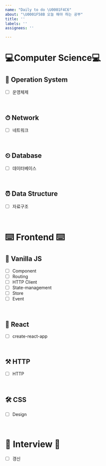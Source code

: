 ```yaml
---
name: "Daily to do \U0001F4C6"
about: "\U0001F58B 오늘 해야 하는 공부"
title: ''
labels: ''
assignees: ''

---
```


# 💻Computer Science💻
## 🧭 Operation System
- [ ] 운영체제

<br>

## ⏱ Network
- [ ] 네트워크

<br>

## ⏲ Database
- [ ] 데이터베이스

<br>

## ⏰ Data Structure
- [ ] 자료구조

<br>

# ⌨️ Frontend ⌨️
## 🔧 Vanilla JS
- [ ] Component
- [ ] Routing
- [ ] HTTP Client
- [ ] State-management
- [ ] Store
- [ ] Event

<br>

## 🔨 React
- [ ] create-react-app

<br>

## ⚒ HTTP
- [ ] HTTP

<br>

## 🛠 CSS
- [ ] Design

<br>

# 💭 Interview 💭
- [ ] 갱신

<br>
